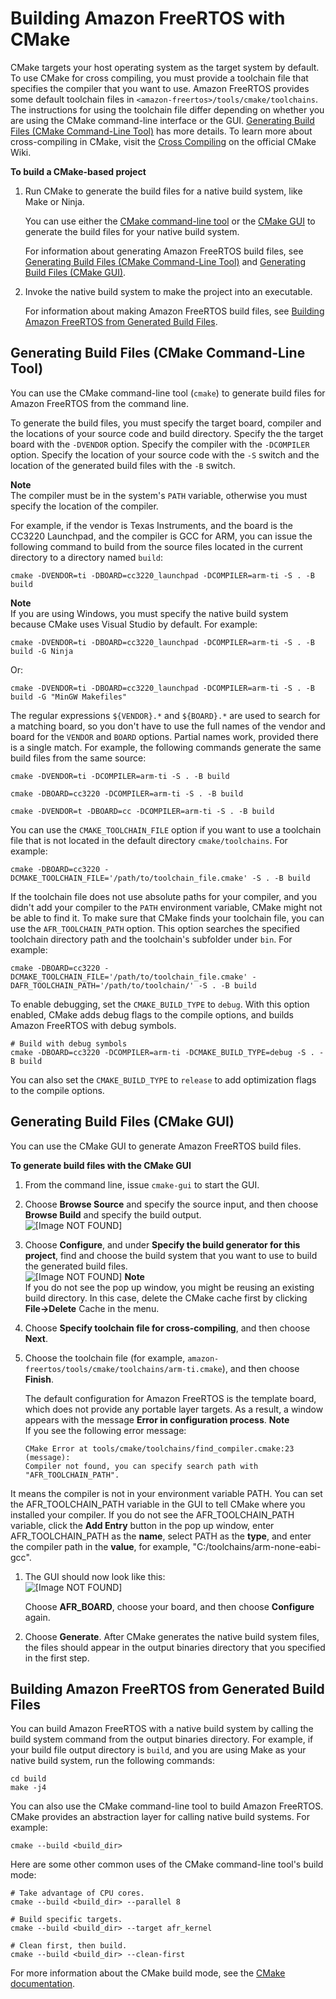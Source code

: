 # Building Amazon FreeRTOS with CMake<a name="building-cmake"></a>

CMake targets your host operating system as the target system by default\. To use CMake for cross compiling, you must provide a toolchain file that specifies the compiler that you want to use\. Amazon FreeRTOS provides some default toolchain files in `<amazon-freertos>/tools/cmake/toolchains`\. The instructions for using the toolchain file differ depending on whether you are using the CMake command\-line interface or the GUI\. [Generating Build Files \(CMake Command\-Line Tool\)](#cmake-gen-cli) has more details\. To learn more about cross\-compiling in CMake, visit the [ Cross Compiling](https://gitlab.kitware.com/cmake/community/wikis/doc/cmake/CrossCompiling) on the official CMake Wiki\.

**To build a CMake\-based project**

1. Run CMake to generate the build files for a native build system, like Make or Ninja\.

   You can use either the [CMake command\-line tool](https://cmake.org/cmake/help/latest/manual/cmake.1.html) or the [CMake GUI](https://cmake.org/cmake/help/latest/manual/cmake-gui.1.html) to generate the build files for your native build system\.

   For information about generating Amazon FreeRTOS build files, see [Generating Build Files \(CMake Command\-Line Tool\)](#cmake-gen-cli) and [Generating Build Files \(CMake GUI\)](#cmake-gen-gui)\.

1. Invoke the native build system to make the project into an executable\.

   For information about making Amazon FreeRTOS build files, see [Building Amazon FreeRTOS from Generated Build Files](#cmake-build)\.

## Generating Build Files \(CMake Command\-Line Tool\)<a name="cmake-gen-cli"></a>

You can use the CMake command\-line tool \(`cmake`\) to generate build files for Amazon FreeRTOS from the command line\.

To generate the build files, you must specify the target board, compiler and the locations of your source code and build directory\. Specify the the target board with the `-DVENDOR` option\. Specify the compiler with the `-DCOMPILER` option\. Specify the location of your source code with the `-S` switch and the location of the generated build files with the `-B` switch\.

**Note**  
The compiler must be in the system's `PATH` variable, otherwise you must specify the location of the compiler\.

For example, if the vendor is Texas Instruments, and the board is the CC3220 Launchpad, and the compiler is GCC for ARM, you can issue the following command to build from the source files located in the current directory to a directory named `build`:

```
cmake -DVENDOR=ti -DBOARD=cc3220_launchpad -DCOMPILER=arm-ti -S . -B build
```

**Note**  
If you are using Windows, you must specify the native build system because CMake uses Visual Studio by default\. For example:  

```
cmake -DVENDOR=ti -DBOARD=cc3220_launchpad -DCOMPILER=arm-ti -S . -B build -G Ninja
```
Or:  

```
cmake -DVENDOR=ti -DBOARD=cc3220_launchpad -DCOMPILER=arm-ti -S . -B build -G "MinGW Makefiles"
```

The regular expressions `${VENDOR}.*` and `${BOARD}.*` are used to search for a matching board, so you don't have to use the full names of the vendor and board for the `VENDOR` and `BOARD` options\. Partial names work, provided there is a single match\. For example, the following commands generate the same build files from the same source:

```
cmake -DVENDOR=ti -DCOMPILER=arm-ti -S . -B build
```

```
cmake -DBOARD=cc3220 -DCOMPILER=arm-ti -S . -B build
```

```
cmake -DVENDOR=t -DBOARD=cc -DCOMPILER=arm-ti -S . -B build
```

You can use the `CMAKE_TOOLCHAIN_FILE` option if you want to use a toolchain file that is not located in the default directory `cmake/toolchains`\. For example:

```
cmake -DBOARD=cc3220 -DCMAKE_TOOLCHAIN_FILE='/path/to/toolchain_file.cmake' -S . -B build
```

If the toolchain file does not use absolute paths for your compiler, and you didn't add your compiler to the `PATH` environment variable, CMake might not be able to find it\. To make sure that CMake finds your toolchain file, you can use the `AFR_TOOLCHAIN_PATH` option\. This option searches the specified toolchain directory path and the toolchain's subfolder under `bin`\. For example:

```
cmake -DBOARD=cc3220 -DCMAKE_TOOLCHAIN_FILE='/path/to/toolchain_file.cmake' -DAFR_TOOLCHAIN_PATH='/path/to/toolchain/' -S . -B build
```

To enable debugging, set the `CMAKE_BUILD_TYPE` to `debug`\. With this option enabled, CMake adds debug flags to the compile options, and builds Amazon FreeRTOS with debug symbols\.

```
# Build with debug symbols
cmake -DBOARD=cc3220 -DCOMPILER=arm-ti -DCMAKE_BUILD_TYPE=debug -S . -B build
```

You can also set the `CMAKE_BUILD_TYPE` to `release` to add optimization flags to the compile options\.

## Generating Build Files \(CMake GUI\)<a name="cmake-gen-gui"></a>

You can use the CMake GUI to generate Amazon FreeRTOS build files\.

**To generate build files with the CMake GUI**

1. From the command line, issue `cmake-gui` to start the GUI\.

1. Choose **Browse Source** and specify the source input, and then choose **Browse Build** and specify the build output\.  
![\[Image NOT FOUND\]](http://docs.aws.amazon.com/freertos/latest/portingguide/images/cmake-gui1.png)

1. Choose **Configure**, and under **Specify the build generator for this project**, find and choose the build system that you want to use to build the generated build files\.  
![\[Image NOT FOUND\]](http://docs.aws.amazon.com/freertos/latest/portingguide/images/cmake-gui2.png)
**Note**  
If you do not see the pop up window, you might be reusing an existing build directory\. In this case, delete the CMake cache first by clicking **File\->Delete** Cache in the menu\.

1. Choose **Specify toolchain file for cross\-compiling**, and then choose **Next**\.

1. Choose the toolchain file \(for example, `amazon-freertos/tools/cmake/toolchains/arm-ti.cmake`\), and then choose **Finish**\.

   The default configuration for Amazon FreeRTOS is the template board, which does not provide any portable layer targets\. As a result, a window appears with the message **Error in configuration process**\.
**Note**  
If you see the following error message:  

   ```
   CMake Error at tools/cmake/toolchains/find_compiler.cmake:23 (message):
   Compiler not found, you can specify search path with "AFR_TOOLCHAIN_PATH".
   ```
It means the compiler is not in your environment variable PATH\. You can set the AFR\_TOOLCHAIN\_PATH variable in the GUI to tell CMake where you installed your compiler\. If you do not see the AFR\_TOOLCHAIN\_PATH variable, click the **Add Entry** button in the pop up window, enter AFR\_TOOLCHAIN\_PATH as the **name**, select PATH as the **type**, and enter the compiler path in the **value**, for example, "C:/toolchains/arm\-none\-eabi\-gcc"\.

1. The GUI should now look like this:  
![\[Image NOT FOUND\]](http://docs.aws.amazon.com/freertos/latest/portingguide/images/cmake-gui3.png)

   Choose **AFR\_BOARD**, choose your board, and then choose **Configure** again\.

1. Choose **Generate**\. After CMake generates the native build system files, the files should appear in the output binaries directory that you specified in the first step\.

## Building Amazon FreeRTOS from Generated Build Files<a name="cmake-build"></a>

You can build Amazon FreeRTOS with a native build system by calling the build system command from the output binaries directory\. For example, if your build file output directory is `build`, and you are using Make as your native build system, run the following commands:

```
cd build
make -j4
```

You can also use the CMake command\-line tool to build Amazon FreeRTOS\. CMake provides an abstraction layer for calling native build systems\. For example:

```
cmake --build <build_dir>
```

Here are some other common uses of the CMake command\-line tool's build mode:

```
# Take advantage of CPU cores.
cmake --build <build_dir> --parallel 8
```

```
# Build specific targets.
cmake --build <build_dir> --target afr_kernel
```

```
# Clean first, then build.
cmake --build <build_dir> --clean-first
```

For more information about the CMake build mode, see the [CMake documentation](https://cmake.org/cmake/help/latest/manual/cmake.1.html#build-tool-mode)\.